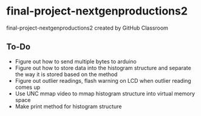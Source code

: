 # final-project-nextgenproductions2
final-project-nextgenproductions2 created by GitHub Classroom

## To-Do 
* Figure out how to send multiple bytes to arduino 
* Figure out how to store data into the histogram structure and separate the way it is stored based on the method 
* Figure out outlier readings, flash warning on LCD when outlier reading comes up 
* Use UNC mmap video to mmap histogram structure into virtual memory space
* Make print method for histogram structure 
